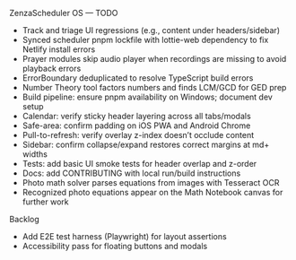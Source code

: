ZenzaScheduler OS — TODO

- Track and triage UI regressions (e.g., content under headers/sidebar)
- Synced scheduler pnpm lockfile with lottie-web dependency to fix Netlify install errors
- Prayer modules skip audio player when recordings are missing to avoid playback errors
- ErrorBoundary deduplicated to resolve TypeScript build errors
- Number Theory tool factors numbers and finds LCM/GCD for GED prep
- Build pipeline: ensure pnpm availability on Windows; document dev setup
- Calendar: verify sticky header layering across all tabs/modals
- Safe-area: confirm padding on iOS PWA and Android Chrome
- Pull-to-refresh: verify overlay z-index doesn’t occlude content
- Sidebar: confirm collapse/expand restores correct margins at md+ widths
- Tests: add basic UI smoke tests for header overlap and z-order
- Docs: add CONTRIBUTING with local run/build instructions
- Photo math solver parses equations from images with Tesseract OCR
- Recognized photo equations appear on the Math Notebook canvas for further work

Backlog
- Add E2E test harness (Playwright) for layout assertions
- Accessibility pass for floating buttons and modals

